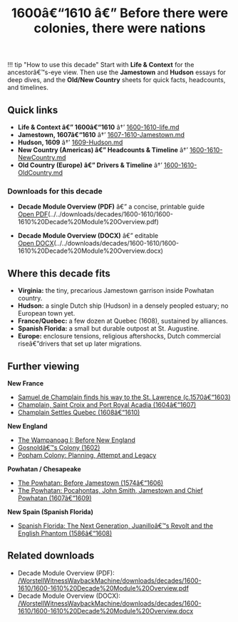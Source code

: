 ﻿---
title: 1600â€“1610 â€” Before there were colonies, there were nations
summary: Decade overview with quick links to narrative, event essays, and context sheets.
---

!!! tip "How to use this decade"
    Start with **Life & Context** for the ancestorâ€™s-eye view. Then use the **Jamestown** and **Hudson** essays for deep dives, and the **Old/New Country** sheets for quick facts, headcounts, and timelines.

## Quick links

- **Life & Context â€” 1600â€“1610** â†’ [1600-1610-life.md](./1600-1610-life.md)
- **Jamestown, 1607â€“1610** â†’ [1607-1610-Jamestown.md](./1607-1610-Jamestown.md)
- **Hudson, 1609** â†’ [1609-Hudson.md](./1609-Hudson.md)
- **New Country (Americas) â€” Headcounts & Timeline** â†’ [1600-1610-NewCountry.md](./1600-1610-NewCountry.md)
- **Old Country (Europe) â€” Drivers & Timeline** â†’ [1600-1610-OldCountry.md](./1600-1610-OldCountry.md)

### Downloads for this decade

- **Decade Module Overview (PDF)** â€” a concise, printable guide  
  [Open PDF](/WorstellWitnessWaybackMachine/downloads/decades/1600-1610/1600-1610%20Decade%20Module%20Overview.pdf)(../../downloads/decades/1600-1610/1600-1610%20Decade%20Module%20Overview.pdf)

- **Decade Module Overview (DOCX)** â€” editable  
  [Open DOCX](/WorstellWitnessWaybackMachine/downloads/decades/1600-1610/1600-1610%20Decade%20Module%20Overview.docx)(../../downloads/decades/1600-1610/1600-1610%20Decade%20Module%20Overview.docx)


## Where this decade fits

- **Virginia:** the tiny, precarious Jamestown garrison inside Powhatan country.  
- **Hudson:** a single Dutch ship (Hudson) in a densely peopled estuary; no European town yet.  
- **France/Quebec:** a few dozen at Quebec (1608), sustained by alliances.  
- **Spanish Florida:** a small but durable outpost at St. Augustine.  
- **Europe:** enclosure tensions, religious aftershocks, Dutch commercial riseâ€”drivers that set up later migrations.

## Further viewing
**New France**
- [Samuel de Champlain finds his way to the St. Lawrence (c.1570â€“1603)](https://www.youtube.com/watch?v=Xyo_jno8brY)
- [Champlain, Saint Croix and Port Royal Acadia (1604â€“1607)](https://www.youtube.com/watch?v=Y5b20KVVsjU)
- [Champlain Settles Quebec (1608â€“1610)](https://www.youtube.com/watch?v=_LjkTVfCWAc)

**New England**
- [The Wampanoag I: Before New England](https://www.youtube.com/watch?v=iKzb7N1EPlI)
- [Gosnoldâ€™s Colony (1602)](https://www.youtube.com/watch?v=ESPQ5qs1azI)
- [Popham Colony: Planning, Attempt and Legacy](https://www.youtube.com/watch?v=YmmhYcaKvRs)

**Powhatan / Chesapeake**
- [The Powhatan: Before Jamestown (1574â€“1606)](https://www.youtube.com/watch?v=ZTVHGGX42ts)
- [The Powhatan: Pocahontas, John Smith, Jamestown and Chief Powhatan (1607â€“1609)](https://www.youtube.com/watch?v=rQjyvMYhHdQ)

**New Spain (Spanish Florida)**
- [Spanish Florida: The Next Generation, Juanilloâ€™s Revolt and the English Phantom (1586â€“1608)](https://www.youtube.com/watch?v=RYqDE477GFU)


## Related downloads
- Decade Module Overview (PDF): [/WorstellWitnessWaybackMachine/downloads/decades/1600-1610/1600-1610%20Decade%20Module%20Overview.pdf](/WorstellWitnessWaybackMachine/downloads/decades/1600-1610/1600-1610%20Decade%20Module%20Overview.pdf)
- Decade Module Overview (DOCX): [/WorstellWitnessWaybackMachine/downloads/decades/1600-1610/1600-1610%20Decade%20Module%20Overview.docx](/WorstellWitnessWaybackMachine/downloads/decades/1600-1610/1600-1610%20Decade%20Module%20Overview.docx)


